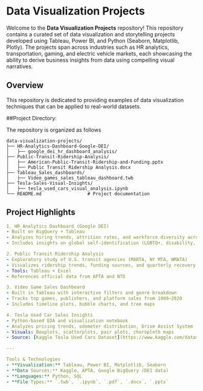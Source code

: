 # Data Visualization Projects

Welcome to the **Data Visualization Projects** repository! This repository contains a curated set of data visualization and storytelling projects developed using Tableau, Power BI, and Python (Seaborn, Matplotlib, Plotly). The projects span across industries such as HR analytics, transportation, gaming, and electric vehicle markets, each showcasing the ability to derive business insights from data using compelling visual narratives.


## Overview


This repository is dedicated to providing examples of data visualization techniques that can be applied to real-world datasets. 


##Project Directory:

The repository is organized as follows
```code
data-visualization-projects/
├── HR-Analytics-Dashboard-Google-DEI/
│   ├── google_dei_hr_dashboard_analysis/
├── Public-Transit-Ridership-Analysis/
│   ├── American-Public-Transit-Ridership-and-Funding.pptx
│   ├── Public Transit Ridership Analysis.docx
├── Tableau_Sales_dashboards/
│   ├── Video_games_sales_tableau_dashboard.twb
├── Tesla-Sales-Visual-Insights/
│   ├── tesla_used_cars_visual_analysis.ipynb
└── README.md                 # Project documentation
```


## Project Highlights
```yml
1. HR Analytics Dashboard (Google DEI)
- Built on BigQuery + Tableau
- Analyzes hiring trends, attrition rates, and workforce diversity across race, gender, and roles at Google.
- Includes insights on global self-identification (LGBTQ+, disability, veterans) and DEI strategy impact.

2. Public Transit Ridership Analysis
- Exploratory study of U.S. transit agencies (MARTA, NY MTA, WMATA)
- Visualizes ridership trends, funding sources, and quarterly recovery post-COVID-19
- Tools: Tableau + Excel
- References official data from APTA and NTD

3. Video Game Sales Dashboard
- Built in Tableau with interactive filters and genre breakdown
- Tracks top games, publishers, and platform sales from 1980–2020
- Includes timeline plots, bubble charts, and tree maps

4. Tesla Used Car Sales Insights
- Python-based EDA and visualization notebook
- Analyzes pricing trends, odometer distribution, Drive Assist System (DAS) effect
- Visuals: Boxplots, scatterplots, pair plots, choropleth maps
- Source: [Kaggle Tesla Used Cars Dataset](https://www.kaggle.com/datasets/aravindrajpalepu/tesla-used-cars)

---

Tools & Technologies
- **Visualization:** Tableau, Power BI, Matplotlib, Seaborn
- **Data Sources:** Kaggle, APTA, Google BigQuery (DEI data)
- **Languages:** Python, SQL
- **File Types:** `.twb`, `.ipynb`, `.pdf`, `.docx`, `.pptx`
```

